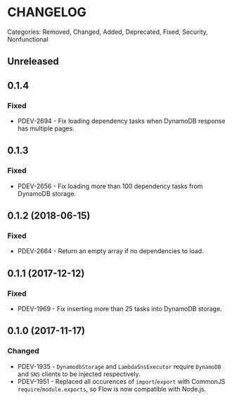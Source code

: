 # CHANGELOG

Categories: Removed, Changed, Added, Deprecated, Fixed, Security, Nonfunctional

## Unreleased

## 0.1.4

### Fixed

- PDEV-2694 - Fix loading dependency tasks when DynamoDB response has multiple pages.

## 0.1.3

### Fixed

- PDEV-2656 - Fix loading more than 100 dependency tasks from DynamoDB storage.

## 0.1.2 (2018-06-15)

### Fixed

- PDEV-2664 - Return an empty array if no dependencies to load.

## 0.1.1 (2017-12-12)

### Fixed

- PDEV-1969 - Fix inserting more than 25 tasks into DynamoDB storage.

## 0.1.0 (2017-11-17)

### Changed

- PDEV-1935 - `DynamodbStorage` and `LambdaSnsExecutor` require `DynamoDB` and `SNS` clients to be injected respectively.
- PDEV-1951 - Replaced all occurences of `import`/`export` with CommonJS `require`/`module.exports`, so Flow is now compatible with Node.js.
